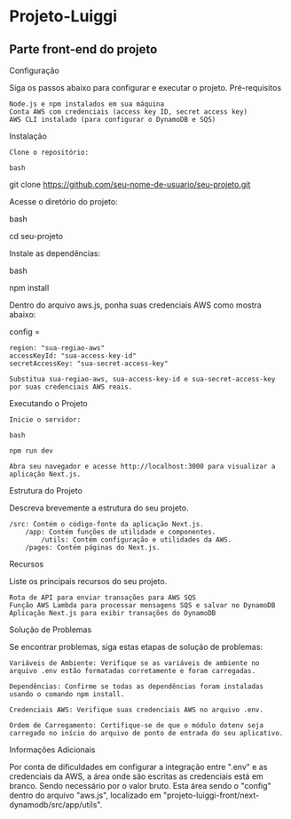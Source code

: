 # Projeto-Luiggi
## Parte front-end do projeto

Configuração

Siga os passos abaixo para configurar e executar o projeto.
Pré-requisitos

    Node.js e npm instalados em sua máquina
    Conta AWS com credenciais (access key ID, secret access key)
    AWS CLI instalado (para configurar o DynamoDB e SQS)

Instalação

    Clone o repositório:

    bash

git clone https://github.com/seu-nome-de-usuario/seu-projeto.git

Acesse o diretório do projeto:

bash

cd seu-projeto

Instale as dependências:

bash

npm install

Dentro do arquivo aws.js, ponha suas credenciais AWS como mostra abaixo:

config = 

    region: "sua-regiao-aws"
    accessKeyId: "sua-access-key-id"
    secretAccessKey: "sua-secret-access-key"

    Substitua sua-regiao-aws, sua-access-key-id e sua-secret-access-key por suas credenciais AWS reais.

Executando o Projeto

    Inicie o servidor:

    bash

    npm run dev

    Abra seu navegador e acesse http://localhost:3000 para visualizar a aplicação Next.js.

Estrutura do Projeto

Descreva brevemente a estrutura do seu projeto.

    /src: Contém o código-fonte da aplicação Next.js.
        /app: Contém funções de utilidade e componentes.
            /utils: Contém configuração e utilidades da AWS.
        /pages: Contém páginas do Next.js.

Recursos

Liste os principais recursos do seu projeto.

    Rota de API para enviar transações para AWS SQS
    Função AWS Lambda para processar mensagens SQS e salvar no DynamoDB
    Aplicação Next.js para exibir transações do DynamoDB

Solução de Problemas

Se encontrar problemas, siga estas etapas de solução de problemas:

    Variáveis de Ambiente: Verifique se as variáveis de ambiente no arquivo .env estão formatadas corretamente e foram carregadas.

    Dependências: Confirme se todas as dependências foram instaladas usando o comando npm install.

    Credenciais AWS: Verifique suas credenciais AWS no arquivo .env.

    Ordem de Carregamento: Certifique-se de que o módulo dotenv seja carregado no início do arquivo de ponto de entrada do seu aplicativo.

Informações Adicionais

Por conta de dificuldades em configurar a integração entre ".env" e as credenciais da AWS, a área onde são escritas as credenciais está em branco. Sendo necessário por o valor bruto. Esta área sendo o "config" dentro do arquivo "aws.js", localizado em "projeto-luiggi-front/next-dynamodb/src/app/utils".
